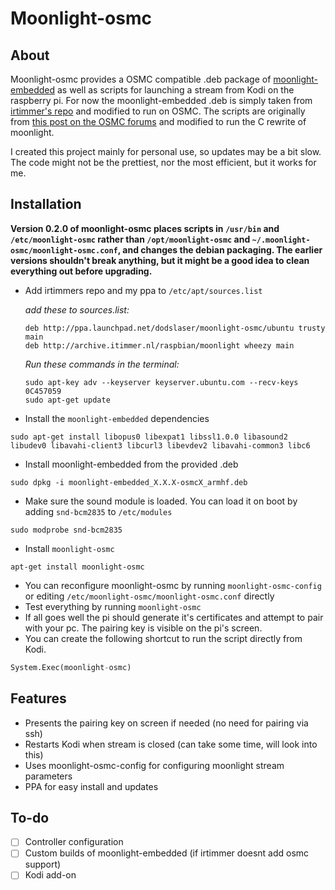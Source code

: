 # Moonlight-osmc
## About
Moonlight-osmc provides a OSMC compatible .deb package of [moonlight-embedded](https://github.com/irtimmer/moonlight-embedded) as well as scripts for launching a stream from Kodi on the raspberry pi. For now the moonlight-embedded .deb is simply taken from [irtimmer's repo](http://archive.itimmer.nl/raspbian/moonlight/) and modified to run on OSMC. The scripts are originally from [this post on the OSMC forums](https://discourse.osmc.tv/t/limelight-embedded-and-osmc/1884/18) and modified to run the C rewrite of moonlight.

I created this project mainly for personal use, so updates may be a bit slow. The code might not be the prettiest, nor the most efficient, but it works for me.


## Installation
**Version 0.2.0 of moonlight-osmc places scripts in `/usr/bin` and `/etc/moonlight-osmc` rather than `/opt/moonlight-osmc` and `~/.moonlight-osmc/moonlight-osmc.conf`, and changes the debian packaging. The earlier versions shouldn't break anything, but it might be a good idea to clean everything out before upgrading.**

- Add irtimmers repo and my ppa to `/etc/apt/sources.list`

  *add these to sources.list:*
  ```sourceslist
  deb http://ppa.launchpad.net/dodslaser/moonlight-osmc/ubuntu trusty main
  deb http://archive.itimmer.nl/raspbian/moonlight wheezy main
  ```
  *Run these commands in the terminal:*
  ```shell
  sudo apt-key adv --keyserver keyserver.ubuntu.com --recv-keys 0C457059
  sudo apt-get update
  ```
- Install the `moonlight-embedded` dependencies
```
sudo apt-get install libopus0 libexpat1 libssl1.0.0 libasound2 libudev0 libavahi-client3 libcurl3 libevdev2 libavahi-common3 libc6
```
- Install moonlight-embedded from the provided .deb
```shell
sudo dpkg -i moonlight-embedded_X.X.X-osmcX_armhf.deb
```
- Make sure the sound module is loaded. You can load it on boot by adding `snd-bcm2835` to `/etc/modules`
```shell
sudo modprobe snd-bcm2835
```
- Install `moonlight-osmc`
```
apt-get install moonlight-osmc
```
- You can reconfigure moonlight-osmc by running `moonlight-osmc-config` or editing `/etc/moonlight-osmc/moonlight-osmc.conf` directly
- Test everything by running `moonlight-osmc`
- If all goes well the pi should generate it's certificates and attempt to pair with your pc. The pairing key is visible on the pi's screen.
- You can create the following shortcut to run the script directly from Kodi.
```python
System.Exec(moonlight-osmc)
```

## Features
- Presents the pairing key on screen if needed (no need for pairing via ssh)
- Restarts Kodi when stream is closed (can take some time, will look into this)
- Uses moonlight-osmc-config for configuring moonlight stream parameters
- PPA for easy install and updates

## To-do
- [ ] Controller configuration
- [ ] Custom builds of moonlight-embedded (if irtimmer doesnt add osmc support)
- [ ] Kodi add-on
